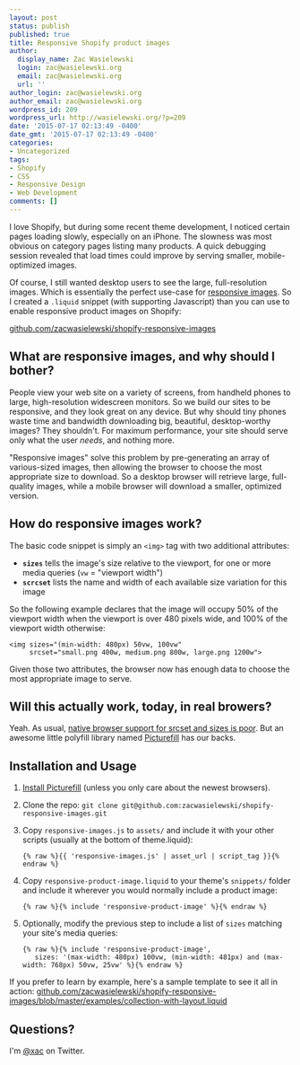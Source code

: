 ```yaml
---
layout: post
status: publish
published: true
title: Responsive Shopify product images
author:
  display_name: Zac Wasielewski
  login: zac@wasielewski.org
  email: zac@wasielewski.org
  url: ''
author_login: zac@wasielewski.org
author_email: zac@wasielewski.org
wordpress_id: 209
wordpress_url: http://wasielewski.org/?p=209
date: '2015-07-17 02:13:49 -0400'
date_gmt: '2015-07-17 02:13:49 -0400'
categories:
- Uncategorized
tags:
- Shopify
- CSS
- Responsive Design
- Web Development
comments: []
---
```

<span class="run-in">I love Shopify</span>, but during some recent theme development, I noticed certain pages loading slowly, especially on an iPhone. The slowness was most obvious on category pages listing many products.  A quick debugging session revealed that load times could improve by serving smaller, mobile-optimized images.

Of course, I still wanted desktop users to see the large, full-resolution images. Which is essentially the perfect use-case for [responsive images](https://responsiveimages.org/). So I created a `.liquid` snippet (with supporting Javascript) than you can use to enable responsive product images on Shopify:

[github.com/zacwasielewski/shopify-responsive-images](https://github.com/zacwasielewski/shopify-responsive-images)

## What are responsive images, and why should I bother?

People view your web site on a variety of screens, from handheld phones to large, high-resolution widescreen monitors. So we build our sites to be responsive, and they look great on any device. But why should tiny phones waste time and bandwidth downloading big, beautiful, desktop-worthy images? They shouldn't. For maximum performance, your site should serve only what the user *needs*, and nothing more.

"Responsive images" solve this problem by pre-generating an array of various-sized images, then allowing the browser to choose the most appropriate size to download. So a desktop browser will retrieve large, full-quality images, while a mobile browser will download a smaller, optimized version.

## How do responsive images work?

The basic code snippet is simply an `<img>` tag with two additional attributes:

- <strong>`sizes`</strong> tells the image's size relative to the viewport, for one or more media queries (`vw` = "viewport width")
- <strong>`scrcset`</strong> lists the name and width of each available size variation for this image

So the following example declares that the image will occupy 50% of the viewport width when the viewport is over 480 pixels wide, and 100% of the viewport width otherwise:

    <img sizes="(min-width: 480px) 50vw, 100vw"
         srcset="small.png 400w, medium.png 800w, large.png 1200w">

Given those two attributes, the browser now has enough data to choose the most appropriate image to serve.

## Will this actually work, today, in real browers?

Yeah. As usual, [native browser support for srcset and sizes is poor](http://caniuse.com/#feat=srcset). But an awesome little polyfill library named [Picturefill](http://scottjehl.github.io/picturefill/) has our backs.

## Installation and Usage

1. [Install Picturefill](http://scottjehl.github.io/picturefill/#getting-started) (unless you only care about the newest browsers).
2. Clone the repo: `git clone git@github.com:zacwasielewski/shopify-responsive-images.git`
3. Copy `responsive-images.js` to `assets/` and include it with your other scripts (usually at the bottom of theme.liquid):

       {% raw %}{{ 'responsive-images.js' | asset_url | script_tag }}{% endraw %}

4. Copy `responsive-product-image.liquid` to your theme's `snippets/` folder and include it wherever you would normally include a product image:

       {% raw %}{% include 'responsive-product-image' %}{% endraw %}

5. Optionally, modify the previous step to include a list of `sizes` matching your site's media queries:

       {% raw %}{% include 'responsive-product-image',
          sizes: '(max-width: 480px) 100vw, (min-width: 481px) and (max-width: 768px) 50vw, 25vw' %}{% endraw %}

If you prefer to learn by example, here's a sample template to see it all in action: [github.com/zacwasielewski/shopify-responsive-images/blob/master/examples/collection-with-layout.liquid](https://github.com/zacwasielewski/shopify-responsive-images/blob/master/examples/collection-with-layout.liquid)

## Questions?

I'm [@xac](https://twitter.com/xac) on Twitter.
